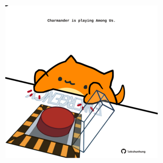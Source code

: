 <!-- built at 20/02/2024, 18:00:47 UTC -->
<p align="center">
  <img width="500" height="500" src="./ReadmeImage.svg">
</p>
